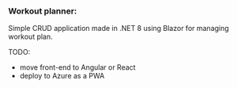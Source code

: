 ### Workout planner:

Simple CRUD application made in .NET 8 using Blazor for managing workout plan.

TODO: 
 - move front-end to Angular or React
 - deploy to Azure as a PWA
